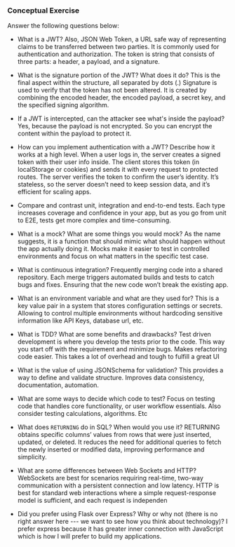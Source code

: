 ### Conceptual Exercise

Answer the following questions below:

- What is a JWT?
    Also, JSON Web Token, a URL safe way of representing claims to be transferred between two parties. It is commonly used for authentication and authorization. The token is string that consists of three parts: a header, a payload, and a signature.

- What is the signature portion of the JWT?  What does it do?
    This is the final aspect within the structure, all separated by dots (.) Signature is used to verify that the token has not been altered. It is created by combining the encoded header, the encoded payload, a secret key, and the specified signing algorithm. 

- If a JWT is intercepted, can the attacker see what's inside the payload?
    Yes, because the payload is not encrypted. So you can encrypt the content within the payload to protect it.

- How can you implement authentication with a JWT?  Describe how it works at a high level.
    When a user logs in, the server creates a signed token with their user info inside. The client stores this token (in localStorage or cookies) and sends it with every request to protected routes. The server verifies the token to confirm the user’s identity. It’s stateless, so the server doesn’t need to keep session data, and it’s efficient for scaling apps.

- Compare and contrast unit, integration and end-to-end tests.
    Each type increases coverage and confidence in your app, but as you go from unit to E2E, tests get more complex and time-consuming.

- What is a mock? What are some things you would mock?
    As the name suggests, it is a function that should mimic what should happen without the app actually doing it. Mocks make it easier to test in controlled environments and focus on what matters in the specific test case.

- What is continuous integration?
    Frequently merging code into a shared repository. Each merge triggers automated builds and tests to catch bugs and fixes. Ensuring that the new code won’t break the existing app.

- What is an environment variable and what are they used for?
    This is a key value pair in a system that stores configuration settings or secrets. Allowing to control multiple environments without hardcoding sensitive information like API Keys, database url, etc. 

- What is TDD? What are some benefits and drawbacks?
    Test driven development is where you develop the tests prior to the code. This way you start off with the requirement and minimize bugs. Makes refactoring code easier. This takes a lot of overhead and tough to fulfill a great UI

- What is the value of using JSONSchema for validation?
    This provides a way to define and validate structure. Improves data consistency, documentation, automation.

- What are some ways to decide which code to test?
    Focus on testing code that handles core functionality, or user workflow essentials. Also consider testing calculations, algorithms. Etc

- What does `RETURNING` do in SQL? When would you use it?
    RETURNING obtains specific columns’ values from rows that were just inserted, updated, or deleted. It reduces the need for additional queries to fetch the newly inserted or modified data, improving performance and simplicity.

- What are some differences between Web Sockets and HTTP?
    WebSockets are best for scenarios requiring real-time, two-way communication with a persistent connection and low latency. HTTP is best for standard web interactions where a simple request-response model is sufficient, and each request is independen

- Did you prefer using Flask over Express? Why or why not (there is no right
  answer here --- we want to see how you think about technology)?
    I prefer express because it has greater inner connection with JavaScript which is how I will prefer to build my applications. 